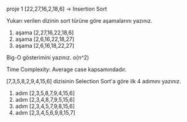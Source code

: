 proje 1 
[22,27,16,2,18,6] -> Insertion Sort

Yukarı verilen dizinin sort türüne göre aşamalarını yazınız.
1. aşama [2,27,16,22,18,6]
2. aşama [2,6,16,22,18,27]
3. aşama [2,6,16,18,22,27]

Big-O gösterimini yazınız.
o(n^2)

Time Complexity: Average case kapsamındadır.



[7,3,5,8,2,9,4,15,6] dizisinin Selection Sort'a göre ilk 4 adımını yazınız.
1. adım [2,3,5,8,7,9,4,15,6]
2. adım [2,3,4,8,7,9,5,15,6]
3. adım [2,3,4,5,7,9,8,15,6]
4. adım [2,3,4,5,6,9,8,15,7]
